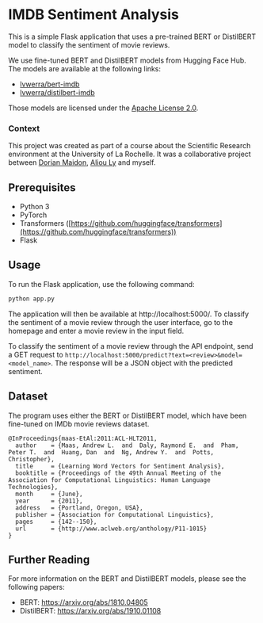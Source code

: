 # IMDB Sentiment Analysis

This is a simple Flask application that uses a pre-trained BERT or DistilBERT model to classify the sentiment of movie reviews.

We use fine-tuned BERT and DistilBERT models from Hugging Face Hub. The models are available at the following links:

- [lvwerra/bert-imdb](https://huggingface.co/lvwerra/bert-imdb)
- [lvwerra/distilbert-imdb](https://huggingface.co/lvwerra/distilbert-imdb)

Those models are licensed under the [Apache License 2.0](https://www.apache.org/licenses/LICENSE-2.0.html).

### Context

This project was created as part of a course about the Scientific Research environment at the University of La Rochelle.
It was a collaborative project between [Dorian Maidon](https://github.com/statickzz), [Aliou Ly](https://github.com/aliou-ly) and myself.

## Prerequisites

- Python 3
- PyTorch
- Transformers ([https://github.com/huggingface/transformers](https://github.com/huggingface/transformers))
- Flask

## Usage
To run the Flask application, use the following command:

```bash
python app.py
```

The application will then be available at http://localhost:5000/. To classify the sentiment of a movie review through the user interface, go to the homepage and enter a movie review in the input field.

To classify the sentiment of a movie review through the API endpoint, send a GET request to `http://localhost:5000/predict?text=<review>&model=<model_name>`.
 The response will be a JSON object with the predicted sentiment.

## Dataset
The program uses either the BERT or DistilBERT model, which have been fine-tuned on IMDb movie reviews dataset.

```
@InProceedings{maas-EtAl:2011:ACL-HLT2011,
  author    = {Maas, Andrew L.  and  Daly, Raymond E.  and  Pham, Peter T.  and  Huang, Dan  and  Ng, Andrew Y.  and  Potts, Christopher},
  title     = {Learning Word Vectors for Sentiment Analysis},
  booktitle = {Proceedings of the 49th Annual Meeting of the Association for Computational Linguistics: Human Language Technologies},
  month     = {June},
  year      = {2011},
  address   = {Portland, Oregon, USA},
  publisher = {Association for Computational Linguistics},
  pages     = {142--150},
  url       = {http://www.aclweb.org/anthology/P11-1015}
}
```

## Further Reading
For more information on the BERT and DistilBERT models, please see the following papers:

- BERT: https://arxiv.org/abs/1810.04805
- DistilBERT: https://arxiv.org/abs/1910.01108
